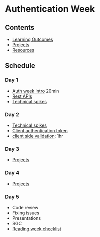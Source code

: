 # Authentication Week

## Contents

- [Learning Outcomes](./learning-outcomes.md)
- [Projects](./project.md)
- [Resources](./resources)

## Schedule

### Day 1

- [Auth week intro](https://docs.google.com/presentation/d/1RjM9IouH_Xj2xYM0XkkBczxDiERBjZx6piBv4wP2w3U/edit#slide=id.p50) 20min
- [Rest APIs](https://github.com/oliverjam/learn-rest-apis)
- [Technical spikes](https://github.com/foundersandcoders/coursebook/blob/main/curriculum/authentication/spikes.md)


### Day 2

- [Technical spikes](https://github.com/foundersandcoders/coursebook/blob/main/curriculum/authentication/spikes.md)
- [Client authentication token](https://github.com/WebAhead/client-token-auth)
- [client side validation](https://github.com/foundersandcoders/mc-client-side-validation): 1hr

### Day 3

- [Projects](./project.md)

### Day 4

- [Projects](./project.md)

### Day 5

- Code review  
- Fixing issues
- Presentations
- SGC
- [Reading week checklist](https://github.com/webahead/master-reference/blob/master/coursebook/general/reading-week-checklist.md)
